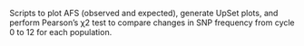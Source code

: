 Scripts to plot AFS (observed and expected), generate UpSet plots, and perform Pearson’s χ2 test to compare changes in SNP frequency from cycle 0 to 12 for each population.
